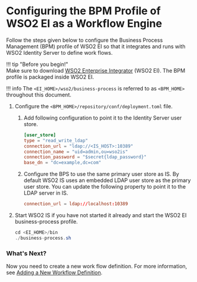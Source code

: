 # Configuring the BPM Profile of WSO2 EI as a Workflow Engine

Follow the steps given below to configure the Business Process
Management (BPM) profile of WSO2 EI so that it integrates and runs with
WSO2 Identity Server to define work flows.

!!! tip "Before you begin!"  
    Make sure to download [WSO2 Enterprise
    Integrator](https://wso2.com/integration) (WSO2 EI). The BPM profile is
    packaged inside WSO2 EI.
    
!!! info 
    The `<EI_HOME>/wso2/business-process` is referred to as `<BPM_HOME>` throughout this document.

1.  Configure the `<BPM_HOME>/repository/conf/deployment.toml` file.

    1. Add following configuration to point it to the Identity Server user store.
       ``` toml
       [user_store]
       type = "read_write_ldap"
       connection_url = "ldap://<IS_HOST>:10389"
       connection_name = "uid=admin,ou=wso2is"
       connection_password = "$secret{ldap_password}"
       base_dn = "dc=example,dc=com"
       ```

    2.  Configure the BPS to use the same primary user store as IS. By
        default WSO2 IS uses an embedded LDAP user store as the primary
        user store. You can update the following property to point it to
        the LDAP server in IS.

        ``` toml
        connection_url = ldap://localhost:10389
        ```

2.  Start WSO2 IS if you have not started it already and start the WSO2
    EI business-process profile.

    ``` java
    cd <EI_HOME>/bin
    ./business-process.sh
    ```

### What's Next?

Now you need to create a new work flow definition. For more information,
see [Adding a New Workflow
Definition](../../learn/adding-a-new-workflow-definition).
